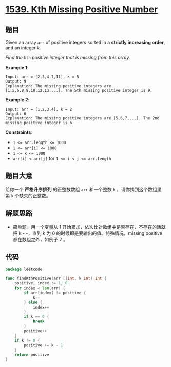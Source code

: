 # [1539. Kth Missing Positive Number](https://leetcode.com/problems/kth-missing-positive-number/)

## 题目

Given an array `arr` of positive integers sorted in a **strictly increasing order**, and an integer `k`.

*Find the* `kth` *positive integer that is missing from this array.*

**Example 1**:

```
Input: arr = [2,3,4,7,11], k = 5
Output: 9
Explanation: The missing positive integers are [1,5,6,8,9,10,12,13,...]. The 5th missing positive integer is 9.
```

**Example 2**:

```
Input: arr = [1,2,3,4], k = 2
Output: 6
Explanation: The missing positive integers are [5,6,7,...]. The 2nd missing positive integer is 6.
```

**Constraints**:

- `1 <= arr.length <= 1000`
- `1 <= arr[i] <= 1000`
- `1 <= k <= 1000`
- `arr[i] < arr[j]` for `1 <= i < j <= arr.length`

## 题目大意

给你一个 **严格升序排列** 的正整数数组 `arr` 和一个整数 `k` 。请你找到这个数组里第 `k` 个缺失的正整数。

## 解题思路

- 简单题。用一个变量从 1 开始累加，依次比对数组中是否存在，不存在的话就把 k - -，直到 k 为 0 的时候即是要输出的值。特殊情况，missing positive 都在数组之外，如例子 2 。

## 代码

```go
package leetcode

func findKthPositive(arr []int, k int) int {
	positive, index := 1, 0
	for index < len(arr) {
		if arr[index] != positive {
			k--
		} else {
			index++
		}
		if k == 0 {
			break
		}
		positive++
	}
	if k != 0 {
		positive += k - 1
	}
	return positive
}
```
